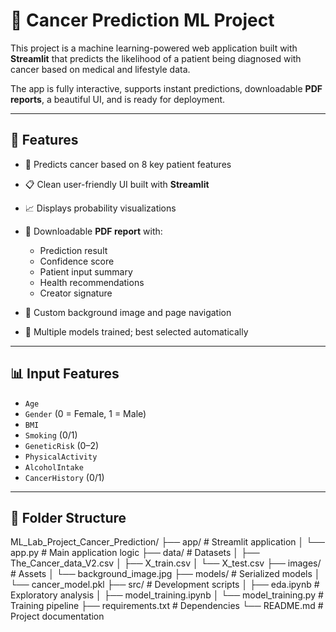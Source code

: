 # 🧬 Cancer Prediction ML Project

This project is a machine learning-powered web application built with **Streamlit** that predicts the likelihood of a patient being diagnosed with cancer based on medical and lifestyle data.

The app is fully interactive, supports instant predictions, downloadable **PDF reports**, a beautiful UI, and is ready for deployment.

---

## 🚀 Features

- 🎯 Predicts cancer based on 8 key patient features
- 📋 Clean user-friendly UI built with **Streamlit**
- 📈 Displays probability visualizations
- 📄 Downloadable **PDF report** with:
  - Prediction result
  - Confidence score
  - Patient input summary
  - Health recommendations
  - Creator signature

- 🎨 Custom background image and page navigation
- 🔎 Multiple models trained; best selected automatically

---

## 📊 Input Features

- `Age`
- `Gender` (0 = Female, 1 = Male)
- `BMI`
- `Smoking` (0/1)
- `GeneticRisk` (0–2)
- `PhysicalActivity`
- `AlcoholIntake`
- `CancerHistory` (0/1)

---

## 📂 Folder Structure
ML_Lab_Project_Cancer_Prediction/
├── app/                  # Streamlit application
│   └── app.py            # Main application logic
├── data/                 # Datasets
│   ├── The_Cancer_data_V2.csv
│   ├── X_train.csv
│   └── X_test.csv
├── images/               # Assets
│   └── background_image.jpg
├── models/               # Serialized models
│   └── cancer_model.pkl
├── src/                  # Development scripts
│   ├── eda.ipynb         # Exploratory analysis
│   ├── model_training.ipynb
│   └── model_training.py # Training pipeline
├── requirements.txt      # Dependencies
└── README.md             # Project documentation



